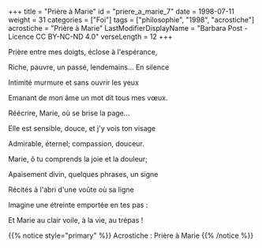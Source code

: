 +++
title = "Prière à Marie"
id = "priere_a_marie_7"
date = 1998-07-11
weight = 31
categories = ["Foi"]
tags = ["philosophie", "1998", "acrostiche"]
acrostiche = "Prière à Marie"
LastModifierDisplayName = "Barbara Post - Licence CC BY-NC-ND 4.0"
verseLength = 12
+++

Prière entre mes doigts, éclose à l'espérance,

Riche, pauvre, un passé, lendemains... En silence

Intimité murmure et sans ouvrir les yeux

Emanant de mon âme un mot dit tous mes vœux.

Réécrire, Marie, où se brise la page...

Elle est sensible, douce, et j'y vois ton visage

Admirable, éternel; compassion, douceur.

Marie, ô tu comprends la joie et la douleur;

Apaisement divin, quelques phrases, un signe

Récités à l'abri d'une voûte où sa ligne

Imagine une étreinte emportée en tes pas :

Et Marie au clair voile, à la vie, au trépas !

{{% notice style="primary" %}}
Acrostiche : Prière à Marie
{{% /notice %}}
